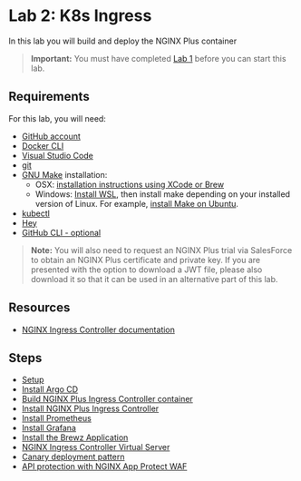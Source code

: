 # Lab 2: K8s Ingress

In this lab you will build and deploy the NGINX Plus container

> **Important:** You must have completed [Lab 1](../scenario/README.md) before you can start this lab.

## Requirements

For this lab, you will need:

- [GitHub account](https://github.com)
- [Docker CLI](https://docs.docker.com/engine/install/)
- [Visual Studio Code](https://code.visualstudio.com/)
- [git](https://git-scm.com/downloads)
- [GNU Make](https://www.gnu.org/software/make/) installation:
  - OSX: [installation instructions using XCode or Brew](https://stackoverflow.com/questions/10265742/how-to-install-make-and-gcc-on-a-mac)
  - Windows: [Install WSL](https://learn.microsoft.com/en-us/windows/wsl/install), then install make depending on your installed version of Linux. For example, [install Make on Ubuntu](https://linuxhint.com/install-make-ubuntu/).
- [kubectl](https://kubernetes.io/docs/tasks/tools/)
- [Hey](https://github.com/rakyll/hey)
- [GitHub CLI - optional](https://cli.github.com/)

> **Note:** You will also need to request an NGINX Plus trial via SalesForce to obtain an NGINX Plus certificate and private key. If you are presented with the option to download a JWT file, please also download it so that it can be used in an alternative part of this lab.

## Resources

- [NGINX Ingress Controller documentation](https://docs.nginx.com/nginx-ingress-controller/)

## Steps

- [Setup](setup.md)
- [Install Argo CD](argocd.md)
- [Build NGINX Plus Ingress Controller container](build_nic.md)
- [Install NGINX Plus Ingress Controller](install_nic.md)
- [Install Prometheus](install_prometheus.md)
- [Install Grafana](install_grafana.md)
- [Install the Brewz Application](brewz.md)
- [NGINX Ingress Controller Virtual Server](virtualserver.md)
- [Canary deployment pattern](canary.md)
- [API protection with NGINX App Protect WAF](waf.md)

